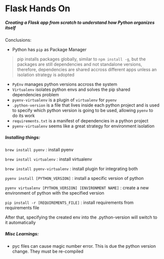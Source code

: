 # Flask Hands On

##### Creating a Flask app from scratch to understand how Python organizes itself

Conclusions: 

 - Python has `pip` as Package Manager
 
> pip installs packages globally, similar to `npm install -g`, but the packages are still dependencies and not standalone versions, therefore, dependencies are shared accross different apps unless an isolation strategy is adopted

 - `PyEnv` manages python versions accross the system
 - `Virtualenv` isolates python envs and solves the pip shared dependencies problem
 - `pyenv-virtualenv` is a plugin of `virtualenv` for `pyenv`
 - `.python-version` is a file that lives inside each python project and is used to specify which python version is going to be used, allowing `pyenv` to do its work
 - `requirements.txt` is a manifest of dependencies in a python project
 - `pyenv-virtualenv` seems like a great strategy for environment isolation

##### Installing things:

`brew install pyenv` : install pyenv

`brew install virtualenv` : install virtualenv

`brew install pyenv-virtualenv` : install plugin for integrating both 

`pyenv install [PYTHON_VERSION]` : install a specific version of python

`pyenv virtualenv [PYTHON_VERSION] [ENVIRONMENT NAME]` : create a new environment of python with the specified version

`pip install -r [REQUIREMENTS_FILE]` : install requirements from requirements file

After that, specifying the created env into the .python-version will switch to it automatically

##### Misc Learnings:

 - pyc files can cause magic number error. This is due the python version change. They must be re-compiled

